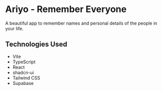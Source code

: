 # Ariyo - Remember Everyone

A beautiful app to remember names and personal details of the people in your life.

## Technologies Used

- Vite
- TypeScript
- React
- shadcn-ui
- Tailwind CSS
- Supabase